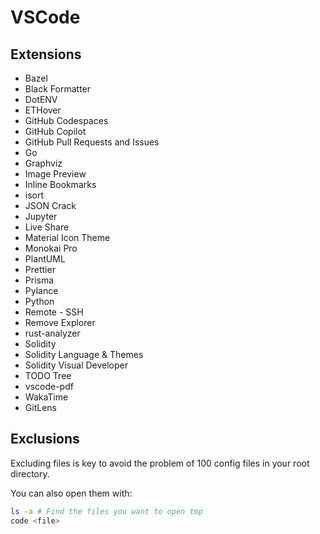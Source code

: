 # VSCode

## Extensions

- Bazel
- Black Formatter
- DotENV
- ETHover
- GitHub Codespaces
- GitHub Copilot
- GitHub Pull Requests and Issues
- Go
- Graphviz
- Image Preview
- Inline Bookmarks
- isort
- JSON Crack
- Jupyter
- Live Share
- Material Icon Theme
- Monokai Pro
- PlantUML
- Prettier
- Prisma
- Pylance
- Python
- Remote - SSH
- Remove Explorer
- rust-analyzer
- Solidity
- Solidity Language & Themes
- Solidity Visual Developer
- TODO Tree
- vscode-pdf
- WakaTime
- GitLens

## Exclusions

Excluding files is key to avoid the problem of 100 config files in your root directory.

You can also open them with:

```bash
ls -a # Find the files you want to open tmp
code <file>
```
